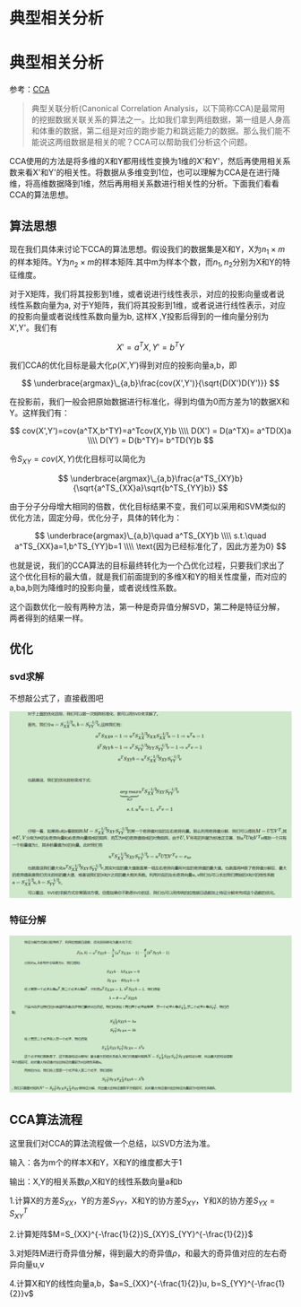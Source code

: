 # 典型相关分析


# 典型相关分析

参考：[CCA](https://www.cnblogs.com/pinard/p/6288716.html)

> 典型关联分析(Canonical Correlation Analysis，以下简称CCA)是最常用的挖掘数据关联关系的算法之一。比如我们拿到两组数据，第一组是人身高和体重的数据，第二组是对应的跑步能力和跳远能力的数据。那么我们能不能说这两组数据是相关的呢？CCA可以帮助我们分析这个问题。

CCA使用的方法是将多维的X和Y都用线性变换为1维的X'和Y'，然后再使用相关系数来看X'和Y'的相关性。将数据从多维变到1位，也可以理解为CCA是在进行降维，将高维数据降到1维，然后再用相关系数进行相关性的分析。下面我们看看CCA的算法思想。

## 算法思想

现在我们具体来讨论下CCA的算法思想。假设我们的数据集是X和Y，X为$n_1\times m$的样本矩阵。Y为$n_2\times m$的样本矩阵.其中m为样本个数，而$n_1,n_2$分别为X和Y的特征维度。

对于X矩阵，我们将其投影到1维，或者说进行线性表示，对应的投影向量或者说线性系数向量为a, 对于Y矩阵，我们将其投影到1维，或者说进行线性表示，对应的投影向量或者说线性系数向量为b, 这样X ,Y投影后得到的一维向量分别为X',Y'。我们有

$$
X'=a^TX,Y'=b^TY
$$

我们CCA的优化目标是最大化ρ(X′,Y′)得到对应的投影向量a,b，即

$$
\underbrace{argmax}\_{a,b}\frac{cov(X',Y')}{\sqrt{D(X')D(Y')}}
$$

在投影前，我们一般会把原始数据进行标准化，得到均值为0而方差为1的数据X和Y。这样我们有：


$$
cov(X',Y')=cov(a^TX,b^TY)=a^Tcov(X,Y)b \\\\
D(X') = D(a^TX)= a^TD(X)a \\\\
D(Y') = D(b^TY)= b^TD(Y)b
$$


令$S_{XY} = cov(X,Y)$优化目标可以简化为


$$
\underbrace{argmax}\_{a,b}\frac{a^TS_{XY}b}{\sqrt{a^TS_{XX}a}\sqrt{b^TS_{YY}b}}
$$

由于分子分母增大相同的倍数，优化目标结果不变，我们可以采用和SVM类似的优化方法，固定分母，优化分子，具体的转化为：


$$
\underbrace{argmax}\_{a,b}\quad a^TS_{XY}b \\\\
s.t.\quad a^TS_{XX}a=1,b^TS_{YY}b=1 \\\\
\text{因为已经标准化了，因此方差为0}
$$

也就是说，我们的CCA算法的目标最终转化为一个凸优化过程，只要我们求出了这个优化目标的最大值，就是我们前面提到的多维X和Y的相关性度量，而对应的a,ba,b则为降维时的投影向量，或者说线性系数。

这个函数优化一般有两种方法，第一种是奇异值分解SVD，第二种是特征分解，两者得到的结果一样。



## 优化

### svd求解

不想敲公式了，直接截图吧

![png](CCA.png)

### 特征分解

![png](CCA特征分解.png)

## CCA算法流程

这里我们对CCA的算法流程做一个总结，以SVD方法为准。

输入：各为m个的样本X和Y，X和Y的维度都大于1

输出：X,Y的相关系数$\rho$,X和Y的线性系数向量a和b

1.计算X的方差$S_{XX}$，Y的方差$S_{YY}$，X和Y的协方差$S_{XY}$，Y和X的协方差$S_{YX}=S_{XY}^T$

2.计算矩阵$M=S_{XX}^{-\frac{1}{2}}S_{XY}S_{YY}^{-\frac{1}{2}}$

3.对矩阵M进行奇异值分解，得到最大的奇异值$\rho$，和最大的奇异值对应的左右奇异向量u,v

4.计算X和Y的线性向量a,b，$a=S_{XX}^{-\frac{1}{2}}u, b=S_{YY}^{-\frac{1}{2}}v$


